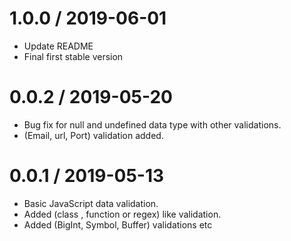 # 1.0.0 / 2019-06-01
 - Update README
 - Final first stable version

# 0.0.2 / 2019-05-20
 - Bug fix for null and undefined data type with other validations.
 - (Email, url, Port) validation added.

# 0.0.1 / 2019-05-13
 - Basic JavaScript data validation.
 - Added (class , function or regex) like validation.
 - Added (BigInt, Symbol, Buffer) validations etc